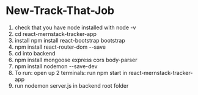 # New-Track-That-Job


1) check that you have node installed with node -v
2) cd react-mernstack-tracker-app
3) install npm install react-bootstrap bootstrap
4)  npm install react-router-dom --save
5) cd into backend
6) npm install mongoose express cors body-parser
7) npm install nodemon --save-dev
8) To run: open up 2 terminals: run npm start in react-mernstack-tracker-app
9) run nodemon server.js in backend root folder


